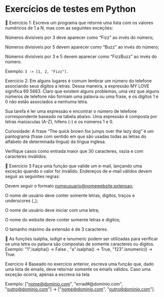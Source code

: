 # Exercícios de testes em Python

🚀 Exercício 1: Escreva um programa que retorne uma lista com os valores numéricos de 1 a N, mas com as seguintes exceções:

Números divisíveis por 3 deve aparecer como “Fizz” ao invés do número;

Números divisíveis por 5 devem aparecer como “Buzz” ao invés do número;

Números divisíveis por 3 e 5 devem aparecer como “FizzBuzz” ao invés do número.

Exemplo: `3 -> [1, 2, "Fizz"].`


Exercício 2: Em alguns lugares é comum lembrar um número do telefone associando seus dígitos a letras. Dessa maneira, a expressão MY LOVE significa 69 5683. Claro que existem alguns problemas, uma vez que alguns números de telefone não formam uma palavra ou uma frase, e os dígitos 1 e 0 não estão associados a nenhuma letra.

Sua tarefa é ler uma expressão e encontrar o número de telefone correspondente baseado na tabela abaixo. Uma expressão é composta por letras maiúsculas (A-Z), hifens (-) e os números 1 e 0.

Curiosidade: A frase “The quick brown fox jumps over the lazy dog” é um pantograma (frase com sentido em que são usadas todas as letras do alfabeto de determinada língua) da língua inglesa.

Verifique casos como entrada maior que 30 caracteres, vazia e com caracteres inválidos.


🚀 Exercício 3 Faça uma função que valide um e-mail, lançando uma exceção quando o valor for inválido. Endereços de e-mail válidos devem seguir as seguintes regras:

Devem seguir o formato nomeusuario@nomewebsite.extensao;

O nome de usuário deve conter somente letras, dígitos, traços e underscores (_);

O nome de usuário deve iniciar com uma letra;

O nome do website deve conter somente letras e dígitos;

O tamanho máximo da extensão é de 3 caracteres.

🦜 As funções isalpha, isdigit e isnumeric podem ser utilizadas para verificar se uma letra ou palavra são compostas de somente caracteres ou dígitos. Exemplo: "1".isalpha() -> False , "a".isalpha() -> True, "123".isnumeric() -> True.


Exercício 4 Baseado no exercício anterior, escreva uma função que, dado uma lista de emails, deve retornar somente os emails válidos. Caso uma exceção ocorra, apenas a escreva na tela.

Exemplo: ["nome@dominio.com", "errad#@dominio.com", "outro@dominio.com"] -> ["nome@dominio.com", "outro@dominio.com"].